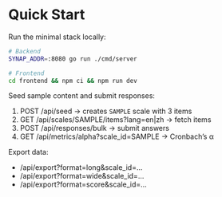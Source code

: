 # Quick Start

Run the minimal stack locally:

```bash
# Backend
SYNAP_ADDR=:8080 go run ./cmd/server

# Frontend
cd frontend && npm ci && npm run dev
```

Seed sample content and submit responses:

1. POST /api/seed → creates `SAMPLE` scale with 3 items
2. GET /api/scales/SAMPLE/items?lang=en|zh → fetch items
3. POST /api/responses/bulk → submit answers
4. GET /api/metrics/alpha?scale_id=SAMPLE → Cronbach’s α

Export data:
- /api/export?format=long&scale_id=...
- /api/export?format=wide&scale_id=...
- /api/export?format=score&scale_id=...

